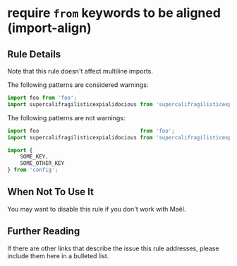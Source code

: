 # require `from` keywords to be aligned (import-align)

## Rule Details

Note that this rule doesn't affect multiline imports.

The following patterns are considered warnings:

```js
import foo from 'foo';
import supercalifragilisticexpialidocious from 'supercalifragilisticexpialidocious';
```

The following patterns are not warnings:

```js
import foo                                from 'foo';
import supercalifragilisticexpialidocious from 'supercalifragilisticexpialidocious';

import {
    SOME_KEY,
    SOME_OTHER_KEY
} from 'config';
```

## When Not To Use It

You may want to disable this rule if you don't work with Maël.

## Further Reading

If there are other links that describe the issue this rule addresses, please include them here in a bulleted list.
